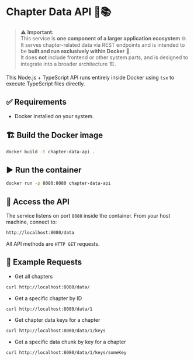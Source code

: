 # Chapter Data API 🚀📚

> ⚠️ **Important:**   
> This service is **one component of a larger application ecosystem** 🌐.  
> It serves chapter-related data via REST endpoints and is intended to be **built and run exclusively within Docker** 🐳.  
> It does **not** include frontend or other system parts, and is designed to integrate into a broader architecture 🏗️.

This Node.js + TypeScript API runs entirely inside Docker using `tsx` to execute TypeScript files directly.

## ✅ Requirements 

- Docker installed on your system.

## 🏗️ Build the Docker image

```bash
docker build -t chapter-data-api .
```

## ▶️ Run the container

```bash
docker run -p 8080:8080 chapter-data-api
```

## 📡 Access the API

The service listens on port `8080` inside the container.
From your host machine, connect to:

```bash
http://localhost:8080/data
```

All API methods are `HTTP GET` requests.

## 📝 Example Requests

- Get all chapters
  
```bash
curl http://localhost:8080/data/
```

- Get a specific chapter by ID
  
```bash
curl http://localhost:8080/data/1
```

- Get chapter data keys for a chapter
  
```bash
curl http://localhost:8080/data/1/keys
```

- Get a specific data chunk by key for a chapter
  
```bash
curl http://localhost:8080/data/1/keys/someKey
```